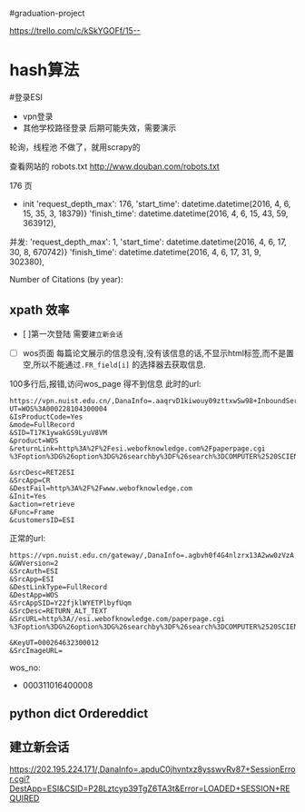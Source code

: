 #graduation-project


https://trello.com/c/kSkYGOFf/15--

# hash算法

#登录ESI

- vpn登录
- 其他学校路径登录
后期可能失效，需要演示


轮询，线程池 不做了，就用scrapy的


查看网站的 robots.txt
http://www.douban.com/robots.txt

176 页
- init
 'request_depth_max': 176,
 'start_time': datetime.datetime(2016, 4, 6, 15, 35, 3, 18379)}
 'finish_time': datetime.datetime(2016, 4, 6, 15, 43, 59, 363912),
 
并发:
 'request_depth_max': 1,
  'start_time': datetime.datetime(2016, 4, 6, 17, 30, 8, 670742)}
 'finish_time': datetime.datetime(2016, 4, 6, 17, 31, 9, 302380),
 
 
 Number of Citations (by year):
 
 ## xpath 效率
 
- [ ]第一次登陆 需要`建立新会话`

- [ ] wos页面 每篇论文展示的信息没有,没有该信息的话,不显示html标签,而不是置空,所以不能通过`.FR_field[i]` 的选择器去获取信息.


100多行后,报错,访问wos_page 得不到信息
此时的url:
```
https://vpn.nuist.edu.cn/,DanaInfo=.aaqrvD1kiwouy09zttxwSw98+InboundService.do?
UT=WOS%3A000228104300004
&IsProductCode=Yes
&mode=FullRecord
&SID=T17K1ywakGS9LyuV8VM
&product=WOS
&returnLink=http%3A%2F%2Fesi.webofknowledge.com%2Fpaperpage.cgi
%3Foption%3DG%26option%3DG%26searchby%3DF%26search%3DCOMPUTER%2520SCIENCE%26hothigh%3DG%26x%3D19%26y%3D2%26currpage%3D18

&srcDesc=RET2ESI
&SrcApp=CR
&DestFail=http%3A%2F%2Fwww.webofknowledge.com
&Init=Yes
&action=retrieve
&Func=Frame
&customersID=ESI
```

正常的url:

```
https://vpn.nuist.edu.cn/gateway/,DanaInfo=.agbvh0f4G4nlzrx13A2ww0zVzA.+Gateway.cgi?
&GWVersion=2
&SrcAuth=ESI
&SrcApp=ESI
&DestLinkType=FullRecord
&DestApp=WOS
&SrcAppSID=Y22fjklWYETPlbyfUqm
&SrcDesc=RETURN_ALT_TEXT
&SrcURL=http%3A//esi.webofknowledge.com/paperpage.cgi
%3Foption%3DG%26option%3DG%26searchby%3DF%26search%3DCOMPUTER%2520SCIENCE%26hothigh%3DG%26x%3D19%26y%3D2%26currpage%3D44

&KeyUT=000264632300012
&SrcImageURL=
```

wos_no:
- 000311016400008

## python dict Ordereddict

## 建立新会话
https://202.195.224.171/,DanaInfo=.apduC0jhvntxz8ysswvRv87+SessionError.cgi?DestApp=ESI&CSID=P28Lztcyp39TgZ6TA3t&Error=LOADED+SESSION+REQUIRED